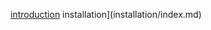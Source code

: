 [introduction](https://drive.google.com/open?id=1_qwQ6Xl29ODbKoPcWzEYdULp0m6hDZEz09DifZbG3u4)
installation](installation/index.md)
